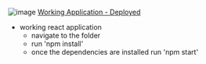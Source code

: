 ![image](https://github.com/user-attachments/assets/ef1585ba-77e9-434f-8059-9b82ced19d79)
[Working Application - Deployed](https://backroads-jf.netlify.app)

- working react application
  - navigate to the folder
  - run 'npm install'
  - once the dependencies are installed run 'npm start'
